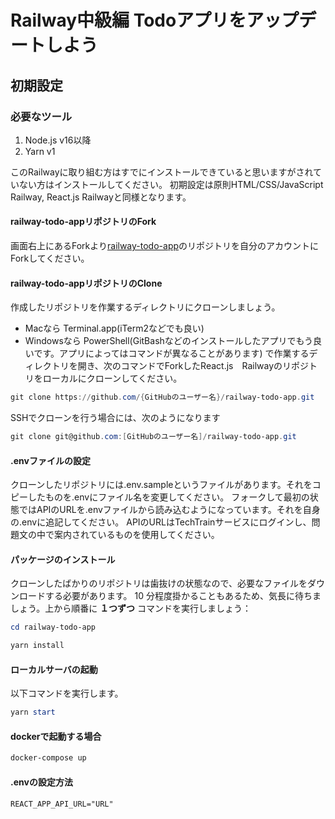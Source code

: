 # Railway中級編 Todoアプリをアップデートしよう

## 初期設定

### 必要なツール

1. Node.js v16以降
2. Yarn v1

このRailwayに取り組む方はすでにインストールできていると思いますがされていない方はインストールしてください。
初期設定は原則HTML/CSS/JavaScript Railway, React.js Railwayと同様となります。

#### railway-todo-appリポジトリのFork

画面右上にあるForkより[railway-todo-app](https://github.com/TechBowl-japan/railway-todo-app)のリポジトリを自分のアカウントにForkしてください。

#### railway-todo-appリポジトリのClone

作成したリポジトリを作業するディレクトリにクローンしましょう。

- Macなら Terminal.app(iTerm2などでも良い)
- Windowsなら PowerShell(GitBashなどのインストールしたアプリでもう良いです。アプリによってはコマンドが異なることがあります)
で作業するディレクトリを開き、次のコマンドでForkしたReact.js　Railwayのリポジトリをローカルにクローンしてください。

```powershell
git clone https://github.com/{GitHubのユーザー名}/railway-todo-app.git
```

SSHでクローンを行う場合には、次のようになります

```powershell
git clone git@github.com:[GitHubのユーザー名]/railway-todo-app.git
```

#### .envファイルの設定

クローンしたリポジトリには.env.sampleというファイルがあります。それをコピーしたものを.envにファイル名を変更してください。
フォークして最初の状態ではAPIのURLを.envファイルから読み込むようになっています。それを自身の.envに追記してください。
APIのURLはTechTrainサービスにログインし、問題文の中で案内されているものを使用してください。

#### パッケージのインストール

クローンしたばかりのリポジトリは歯抜けの状態なので、必要なファイルをダウンロードする必要があります。 10 分程度掛かることもあるため、気長に待ちましょう。上から順番に __１つずつ__ コマンドを実行しましょう：

```powershell
cd railway-todo-app

yarn install
```

#### ローカルサーバの起動

以下コマンドを実行します。

```powershell
yarn start
```

#### dockerで起動する場合

```bash
docker-compose up
```

#### .envの設定方法

```.env
REACT_APP_API_URL="URL"
```
